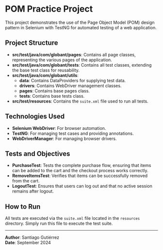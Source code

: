 # POM Practice Project

This project demonstrates the use of the Page Object Model (POM) design pattern in Selenium with TestNG for automated testing of a web application.

## Project Structure

- **src/test/java/com/globant/pages**: Contains all page classes, representing the various pages of the application.
- **src/test/java/com/globant/tests**: Contains all test classes, extending the base test class for reusability.
- **src/test/java/com/globant/utils**:
  - **data**: Contains DataProviders for supplying test data.
  - **drivers**: Contains WebDriver management classes.
  - **pages**: Contains base pages class.
  - **tests**: Contains base tests class.  
- **src/test/resources**: Contains the `suite.xml` file used to run all tests.

## Technologies Used

- **Selenium WebDriver**: For browser automation.
- **TestNG**: For managing test cases and providing annotations.
- **WebDriverManager**: For managing browser drivers.

## Tests and Objectives

- **PurchaseTest**: Tests the complete purchase flow, ensuring that items can be added to the cart and the checkout process works correctly.
- **RemoveItemsTest**: Verifies that items can be successfully removed from the cart.
- **LogoutTest**: Ensures that users can log out and that no active session remains after logout.

## How to Run

All tests are executed via the `suite.xml` file located in the `resources` directory. Simply run this file to execute the test suite.

---

**Author**: Santiago Gutiérrez  
**Date**: September 2024
